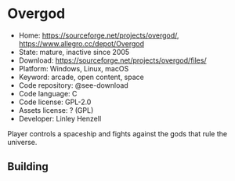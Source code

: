 # Overgod

- Home: https://sourceforge.net/projects/overgod/, https://www.allegro.cc/depot/Overgod
- State: mature, inactive since 2005
- Download: https://sourceforge.net/projects/overgod/files/
- Platform: Windows, Linux, macOS
- Keyword: arcade, open content, space
- Code repository: @see-download
- Code language: C
- Code license: GPL-2.0
- Assets license: ? (GPL)
- Developer: Linley Henzell

Player controls a spaceship and fights against the gods that rule the universe.

## Building
